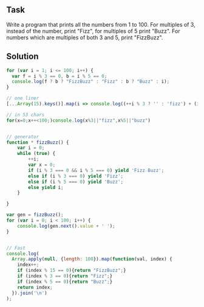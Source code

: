 ## Task

Write a program that prints all the numbers from 1 to 100. For multiples of 3, instead of the number, print "Fizz", for multiples of 5 print "Buzz". For numbers which are multiples of both 3 and 5, print "FizzBuzz".

## Solution

```js
for (var i = 1; i <= 100; i++) {
  var f = i % 3 == 0, b = i % 5 == 0;
  console.log(f ? b ? "FizzBuzz" : "Fizz" : b ? "Buzz" : i);
}

// one liner
[...Array(15).keys()].map(i => console.log((++i % 3 ? '' : 'fizz') + (i % 5 ? '' : 'buzz') || i))

// in 53 chars
for(x=0;x++<100;)console.log(x%3||"fizz",x%5||"buzz")


// generator
function * fizzBuzz() {
    var i = 0;
    while (true) {
        ++i;
        var x = 0;
        if (i % 3 === 0 && i % 5 === 0) yield 'Fizz Buzz';
        else if (i % 3 === 0) yield 'Fizz';
        else if (i % 5 === 0) yield 'Buzz';
        else yield i;
    }

}

var gen = fizzBuzz();
for (var i = 0; i < 100; i++) {
    console.log(gen.next().value + ' ');
}


// Fast
console.log(
  Array.apply(null, {length: 100}).map(function(val, index) {
    index++;
    if (index % 15 == 0){return "FizzBuzz";}
    if (index % 3 == 0){return "Fizz";}
    if (index % 5 == 0){return "Buzz";}
    return index;
  }).join('\n')
);
```
